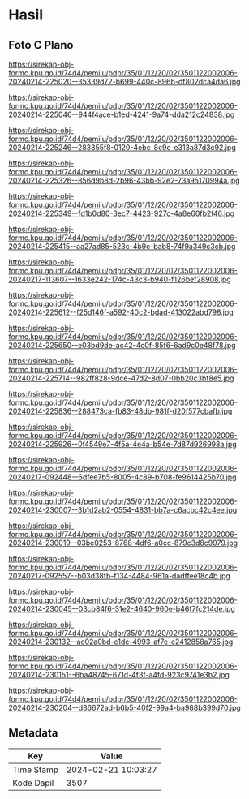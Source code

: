 # Hasil

## Foto C Plano

https://sirekap-obj-formc.kpu.go.id/74d4/pemilu/pdpr/35/01/12/20/02/3501122002006-20240214-225020--35339d72-b699-440c-896b-df802dca4da6.jpg

https://sirekap-obj-formc.kpu.go.id/74d4/pemilu/pdpr/35/01/12/20/02/3501122002006-20240214-225046--944f4ace-b1ed-4241-9a74-dda212c24838.jpg

https://sirekap-obj-formc.kpu.go.id/74d4/pemilu/pdpr/35/01/12/20/02/3501122002006-20240214-225246--283355f8-0120-4ebc-8c9c-e313a87d3c92.jpg

https://sirekap-obj-formc.kpu.go.id/74d4/pemilu/pdpr/35/01/12/20/02/3501122002006-20240214-225326--856d9b8d-2b96-43bb-92e2-73a95170994a.jpg

https://sirekap-obj-formc.kpu.go.id/74d4/pemilu/pdpr/35/01/12/20/02/3501122002006-20240214-225349--fd1b0d80-3ec7-4423-927c-4a8e60fb2f46.jpg

https://sirekap-obj-formc.kpu.go.id/74d4/pemilu/pdpr/35/01/12/20/02/3501122002006-20240214-225415--aa27ad85-523c-4b9c-bab8-74f9a349c3cb.jpg

https://sirekap-obj-formc.kpu.go.id/74d4/pemilu/pdpr/35/01/12/20/02/3501122002006-20240217-113607--1633e242-174c-43c3-b940-f126bef28908.jpg

https://sirekap-obj-formc.kpu.go.id/74d4/pemilu/pdpr/35/01/12/20/02/3501122002006-20240214-225612--f25d146f-a592-40c2-bdad-413022abd798.jpg

https://sirekap-obj-formc.kpu.go.id/74d4/pemilu/pdpr/35/01/12/20/02/3501122002006-20240214-225650--e03bd9de-ac42-4c0f-85f6-6ad9c0e48f78.jpg

https://sirekap-obj-formc.kpu.go.id/74d4/pemilu/pdpr/35/01/12/20/02/3501122002006-20240214-225714--982ff828-9dce-47d2-8d07-0bb20c3bf8e5.jpg

https://sirekap-obj-formc.kpu.go.id/74d4/pemilu/pdpr/35/01/12/20/02/3501122002006-20240214-225836--288473ca-fb83-48db-981f-d20f577cbafb.jpg

https://sirekap-obj-formc.kpu.go.id/74d4/pemilu/pdpr/35/01/12/20/02/3501122002006-20240214-225926--0f4549e7-4f5a-4e4a-b54e-7d87d926998a.jpg

https://sirekap-obj-formc.kpu.go.id/74d4/pemilu/pdpr/35/01/12/20/02/3501122002006-20240217-092448--6dfee7b5-8005-4c89-b708-fe9614425b70.jpg

https://sirekap-obj-formc.kpu.go.id/74d4/pemilu/pdpr/35/01/12/20/02/3501122002006-20240214-230007--3b1d2ab2-0554-4831-bb7a-c6acbc42c4ee.jpg

https://sirekap-obj-formc.kpu.go.id/74d4/pemilu/pdpr/35/01/12/20/02/3501122002006-20240214-230019--03be0253-8768-4df6-a0cc-879c3d8c9979.jpg

https://sirekap-obj-formc.kpu.go.id/74d4/pemilu/pdpr/35/01/12/20/02/3501122002006-20240217-092557--b03d38fb-f134-4484-961a-dadffee18c4b.jpg

https://sirekap-obj-formc.kpu.go.id/74d4/pemilu/pdpr/35/01/12/20/02/3501122002006-20240214-230045--03cb84f6-31e2-4640-960e-b46f7fc214de.jpg

https://sirekap-obj-formc.kpu.go.id/74d4/pemilu/pdpr/35/01/12/20/02/3501122002006-20240214-230132--ac02a0bd-e1dc-4993-af7e-c2412858a765.jpg

https://sirekap-obj-formc.kpu.go.id/74d4/pemilu/pdpr/35/01/12/20/02/3501122002006-20240214-230151--6ba48745-671d-4f3f-a4fd-923c9741e3b2.jpg

https://sirekap-obj-formc.kpu.go.id/74d4/pemilu/pdpr/35/01/12/20/02/3501122002006-20240214-230204--d86672ad-b6b5-40f2-99a4-ba988b399d70.jpg


## Metadata

| Key        | Value               |
| ---------- | ------------------- |
| Time Stamp | 2024-02-21 10:03:27 |
| Kode Dapil | 3507                |



